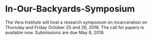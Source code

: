 # In-Our-Backyards-Symposium
The Vera Institute will host a research symposium on incarceration on Thursday and Friday October 25 and 26, 2018. The call for papers is available now. Submissions are due May 8, 2018.
